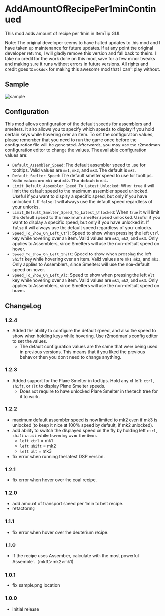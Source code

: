 # AddAmountOfRecipePer1minContinued

This mod adds amount of recipe per 1min in ItemTip GUI.

Note: The original developer seems to have halted updates to this mod and I have taken up
maintenance for future updates. If at any point the original developer returns, I will gladly
remove this version and fall back to theirs. I take no credit for the work done on this mod,
save for a few minor tweaks and making sure it runs without errors in future versions. All rights
and credit goes to `wokdok` for making this awesome mod that I can't play without.

## Sample

![sample](https://github.com/wokdok/AddAmountOfRecipePer1min/blob/master/sample.png?raw=true "sample")

## Configuration

This mod allows configuration of the default speeds for assemblers and smelters. It also allows you to specify which speeds to
display if you hold certain keys while hovering over an item. To set the configuration values, please remember that you need to run the
game once before the configuration file will be generated. Afterwards, you may use the r2modman configuration editor to change the values.
The available configuration values are:

- `Default_Assembler_Speed`: The default assembler speed to use for tooltips. Valid values are `mk1`, `mk2`, and `mk3`. The default is `mk2`.
- `Default_Smelter_Speed`: The default smelter speed to use for tooltips. Valid values are `mk1` and `mk2`. The default is `mk1`.
- `Limit_Default_Assembler_Speed_To_Latest_Unlocked`: When `true` it will limit the default speed to the maximum assembler speed unlocked. Useful if you want to display a specific
  speed, but only if you have unlocked it. If `false` it will always use the default speed regardless of your unlocks.
- `Limit_Default_Smelter_Speed_To_Latest_Unlocked`: When `true` it will limit the default speed to the maximum smelter speed unlocked. Useful if you want to display a specific
  speed, but only if you have unlocked it. If `false` it will always use the default speed regardless of your unlocks.
- `Speed_To_Show_On_Left_Ctrl`: Speed to show when pressing the left `Ctrl` key while hovering over an item. Valid values are `mk1`, `mk2`, and `mk3`.
  Only applies to Assemblers, since Smelters will use the non-default speed on hover.
- `Speed_To_Show_On_Left_Shift`: Speed to show when pressing the left `Shift` key while hovering over an item. Valid values are `mk1`, `mk2`, and `mk3`. Only applies to
  Assemblers, since Smelters will use the non-default speed on hover.
- `Speed_To_Show_On_Left_Alt`: Speed to show when pressing the left `Alt` key while hovering over an item. Valid values are `mk1`, `mk2`, and `mk3`. Only applies to Assemblers,
  since Smelters will use the non-default speed on hover.

## ChangeLog

### 1.2.4
* Added the ability to configure the default speed, and also the speed to show when holding keys while hovering. Use r2modman's config editor to set the values.
    * The default configuration values are the same that were being used in previous versions.
      This means that if you liked the previous behavior then you don't need to change anything.

### 1.2.3
* Added support for the Plane Smelter in tooltips. Hold any of left: `ctrl`, `shift`, or `alt` to display Plane Smelter speeds.
    * Does not require to have unlocked Plane Smelter in the tech tree for it to work.

### 1.2.2
* maximum default assembler speed is now limited to mk2 even if mk3 is unlocked (to keep it nice at 100% speed by default, if mk2 unlocked).
* add ability to switch the displayed speed on the fly by holding left `ctrl`, `shift` or `alt` while hovering over the item:
    * `left ctrl` = mk1
    * `left shift` = mk2
    * `left alt` = mk3
* fix error when running the latest DSP version.

### 1.2.1
* fix error when hover over the coal recipe.

### 1.2.0
* add amount of transport speed per 1min to belt recipe.
* refactoring

### 1.1.1
* fix error when hover over the deuterium recipe.

### 1.1.0
* If the recipe uses Assembler, calculate with the most powerful Assembler.（mk3＞mk2>mk1)

### 1.0.1
* fix sample.png location

### 1.0.0
* initial release
